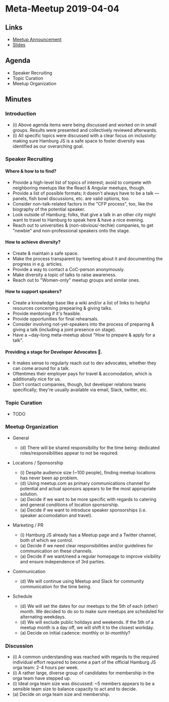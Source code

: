 # Meta-Meetup 2019-04-04

## Links

- [Meetup Announcement](https://www.meetup.com/hamburg-js/events/260039609/)
- [Slides](https://slides.com/dmbch/deck-11-12-ce346abf-6f61-4cbd-9f98-596152b51175-15-17-19-21/)

## Agenda

- Speaker Recruiting
- Topic Curation
- Meetup Organization

## Minutes

### Introduction

- (i) Above agenda items were being discussed and worked on in small groups. Results were presented and collectively reviewed afterwards.
- (i) All specific topics were discussed with a clear focus on inclusivity: making sure Hamburg JS is a safe space to foster diversity was identified as our overarching goal.

### Speaker Recruiting

#### Where & how to to find?

- Provide a high-level list of topics of interest; avoid to compete with neighboring meetups like the React & Angular meetups, though.
- Provide a list of possible formats; it doesn't always have to be a talk — panels, fish bowl discussions, etc. are valid options, too.
- Consider non-talk-related factors in the "CFP process", too, like the biography of the potential speaker.
- Look outside of Hamburg; folks, that give a talk in an other city might want to travel to Hamburg to speak here & have a nice evening.
- Reach out to universities & (non-obvious/-techie) companies, to get "newbie" and non-professional speakers onto the stage.

#### How to achieve diversity?

- Create & maintain a safe space.
- Make the process transparent by tweeting about it and documenting the progress in e.g. articles.
- Provide a way to contact a CoC-person anonymously.
- Make diversity a topic of talks to raise awareness.
- Reach out to "Women-only" meetup groups and similar ones.

#### How to support speakers?

- Create a knowledge base like a wiki and/or a list of links to helpful resources concerning prepearing & giving talks.
- Provide mentoring if it's feasible.
- Provide opportunities for final rehearsals.
- Consider involving not-yet-speakers into the process of preparing & giving a talk (including a joint presence on stage).
- Have a ~day-long meta-meetup about "How to prepare & apply for a talk".

#### Providing a stage for Developer Advocates 🥑.

- It makes sense to regularly reach out to dev advocates, whether they can come around for a talk.
- Oftentimes their employer pays for travel & accomodation, which is additionally nice for us.
- Don't contact companies, though, but developer relations teams specifically; they're usually available via email, Slack, twitter, etc.

### Topic Curation

- TODO

### Meetup Organization

- General

  - (d) There will be shared responsibility for the time being: dedicated roles/responsibilities appear to not be required.

- Locations / Sponsorship

  - (i) Despite audience size (~100 people), finding meetup locations has never been ap problem.
  - (d) Using meetup.com as primary communications channel for potential and actual sponsors appears to be the most appropriate solution.
  - (a) Decide if we want to be more specific with regards to catering and general conditions of location sponsorship.
  - (a) Decide if we want to introduce speaker sponsorships (i.e. speaker accomodation and travel).

- Marketing / PR

  - (i) Hamburg JS already has a Meetup page and a Twitter channel, both of which we control.
  - (a) Decide if we need clear responsibilities and/or guidelines for communication on these channels.
  - (a) Decide if we want/need a regular homepage to improve visibility and ensure independence of 3rd parties.

- Communication

  - (d) We will continue using Meetup and Slack for community communication for the time being.

- Schedule
  - (d) We will set the dates for our meetups to the 5th of each (other) month. We decided to do so to make sure meetups are scheduled for alternating weekdays.
  - (d) We will exclude public holidays and weekends. If the 5th of a meetup month is a day off, we will shift it to the closest workday.
  - (a) Decide on initial cadence: monthly or bi-monthly?

### Discussion

- (i) A common understanding was reached with regards to the required individual effort required to become a part of the official Hamburg JS orga team: 2-4 hours per week.
- (i) A rather large, diverse group of candidates for membership in the orga team have stepped up.
- (i) Ideal orga team size was discussed: ~5 members appears to be a sensible team size to balance capacity to act and to decide.
- (a) Decide on orga team size and membership.
